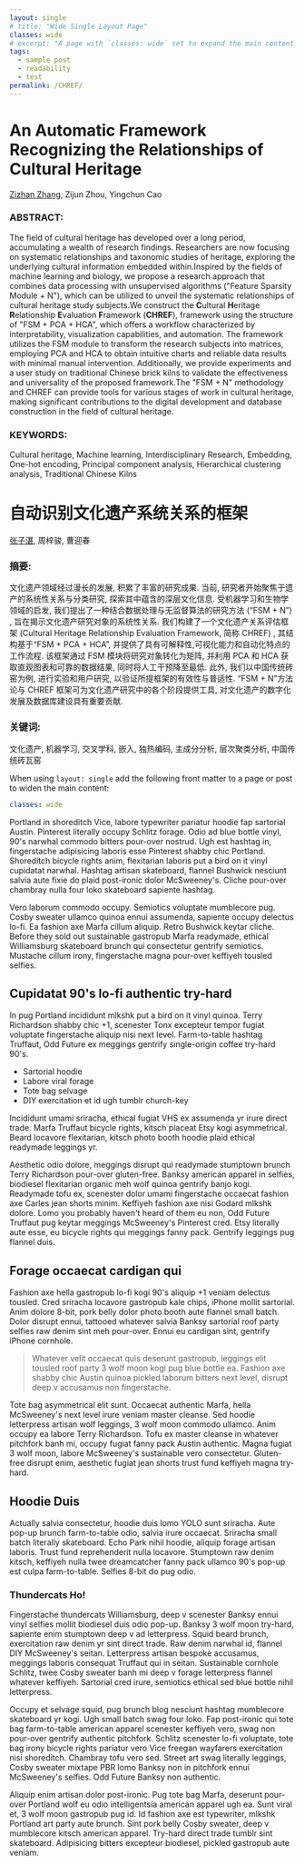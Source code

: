 ```yaml
---
layout: single
# title: "Wide Single Layout Page"
classes: wide
# excerpt: "A page with `classes: wide` set to expand the main content's width."
tags: 
  - sample post
  - readability
  - test
permalink: /CHREF/
---
```


# **An Automatic Framework Recognizing the Relationships of Cultural Heritage**
[Zizhan Zhang](/), Zijun Zhou, Yingchun Cao

### **ABSTRACT**: 
The field of cultural heritage has developed over a long period, accumulating a wealth of research findings. Researchers are now focusing on systematic relationships and taxonomic studies of heritage, exploring the underlying cultural information embedded within.Inspired by the fields of machine learning and biology, we propose a research approach that combines data processing with unsupervised algorithms ("Feature Sparsity Module + N"), which can be utilized to unveil the systematic relationships of cultural heritage study subjects.We construct the **C**ultural **H**eritage **R**elationship **E**valuation **F**ramework (**CHREF**), framework using the structure of "FSM + PCA + HCA", which offers a workflow characterized by interpretability, visualization capabilities, and automation. The framework utilizes the FSM module to transform the research subjects into matrices, employing PCA and HCA to obtain intuitive charts and reliable data results with minimal manual intervention. Additionally, we provide experiments and a user study on traditional Chinese brick kilns to validate the effectiveness and universality of the proposed framework.The "FSM + N" methodology and CHREF can provide tools for various stages of work in cultural heritage, making significant contributions to the digital development and database construction in the field of cultural heritage.
### **KEYWORDS**:
Cultural heritage, Machine learning, Interdisciplinary Research, Embedding, One-hot encoding, Principal component analysis, Hierarchical clustering analysis, Traditional Chinese Kilns


# **自动识别文化遗产系统关系的框架**
[张子湛](/), 周梓骏, 曹迎春

### **摘要**:
文化遗产领域经过漫长的发展, 积累了丰富的研究成果. 当前, 研究者开始聚焦于遗产的系统性关系与分类研究, 探索其中蕴含的深层文化信息. 受机器学习和生物学领域的启发, 我们提出了一种结合数据处理与无监督算法的研究方法 (“FSM + N”) , 旨在揭示文化遗产研究对象的系统性关系. 我们构建了一个文化遗产关系评估框架 (Cultural Heritage Relationship Evaluation Framework, 简称 CHREF) , 其结构基于“FSM + PCA + HCA”, 并提供了具有可解释性,可视化能力和自动化特点的工作流程. 该框架通过 FSM 模块将研究对象转化为矩阵, 并利用 PCA 和 HCA 获取直观图表和可靠的数据结果, 同时将人工干预降至最低. 此外, 我们以中国传统砖窑为例, 进行实验和用户研究, 以验证所提框架的有效性与普适性. “FSM + N”方法论与 CHREF 框架可为文化遗产研究中的各个阶段提供工具, 对文化遗产的数字化发展及数据库建设具有重要贡献.
### **关键词**:
文化遗产, 机器学习, 交叉学科, 嵌入, 独热编码, 主成分分析, 层次聚类分析, 中国传统砖瓦窑

When using `layout: single` add the following front matter to a page or post to widen the main content:

```yaml
classes: wide
```

Portland in shoreditch Vice, labore typewriter pariatur hoodie fap sartorial Austin. Pinterest literally occupy Schlitz forage. Odio ad blue bottle vinyl, 90's narwhal commodo bitters pour-over nostrud. Ugh est hashtag in, fingerstache adipisicing laboris esse Pinterest shabby chic Portland. Shoreditch bicycle rights anim, flexitarian laboris put a bird on it vinyl cupidatat narwhal. Hashtag artisan skateboard, flannel Bushwick nesciunt salvia aute fixie do plaid post-ironic dolor McSweeney's. Cliche pour-over chambray nulla four loko skateboard sapiente hashtag.

Vero laborum commodo occupy. Semiotics voluptate mumblecore pug. Cosby sweater ullamco quinoa ennui assumenda, sapiente occupy delectus lo-fi. Ea fashion axe Marfa cillum aliquip. Retro Bushwick keytar cliche. Before they sold out sustainable gastropub Marfa readymade, ethical Williamsburg skateboard brunch qui consectetur gentrify semiotics. Mustache cillum irony, fingerstache magna pour-over keffiyeh tousled selfies.

## Cupidatat 90's lo-fi authentic try-hard

In pug Portland incididunt mlkshk put a bird on it vinyl quinoa. Terry Richardson shabby chic +1, scenester Tonx excepteur tempor fugiat voluptate fingerstache aliquip nisi next level. Farm-to-table hashtag Truffaut, Odd Future ex meggings gentrify single-origin coffee try-hard 90's.

  * Sartorial hoodie
  * Labore viral forage
  * Tote bag selvage
  * DIY exercitation et id ugh tumblr church-key

Incididunt umami sriracha, ethical fugiat VHS ex assumenda yr irure direct trade. Marfa Truffaut bicycle rights, kitsch placeat Etsy kogi asymmetrical. Beard locavore flexitarian, kitsch photo booth hoodie plaid ethical readymade leggings yr.

Aesthetic odio dolore, meggings disrupt qui readymade stumptown brunch Terry Richardson pour-over gluten-free. Banksy american apparel in selfies, biodiesel flexitarian organic meh wolf quinoa gentrify banjo kogi. Readymade tofu ex, scenester dolor umami fingerstache occaecat fashion axe Carles jean shorts minim. Keffiyeh fashion axe nisi Godard mlkshk dolore. Lomo you probably haven't heard of them eu non, Odd Future Truffaut pug keytar meggings McSweeney's Pinterest cred. Etsy literally aute esse, eu bicycle rights qui meggings fanny pack. Gentrify leggings pug flannel duis.

## Forage occaecat cardigan qui

Fashion axe hella gastropub lo-fi kogi 90's aliquip +1 veniam delectus tousled. Cred sriracha locavore gastropub kale chips, iPhone mollit sartorial. Anim dolore 8-bit, pork belly dolor photo booth aute flannel small batch. Dolor disrupt ennui, tattooed whatever salvia Banksy sartorial roof party selfies raw denim sint meh pour-over. Ennui eu cardigan sint, gentrify iPhone cornhole.

> Whatever velit occaecat quis deserunt gastropub, leggings elit tousled roof party 3 wolf moon kogi pug blue bottle ea. Fashion axe shabby chic Austin quinoa pickled laborum bitters next level, disrupt deep v accusamus non fingerstache.

Tote bag asymmetrical elit sunt. Occaecat authentic Marfa, hella McSweeney's next level irure veniam master cleanse. Sed hoodie letterpress artisan wolf leggings, 3 wolf moon commodo ullamco. Anim occupy ea labore Terry Richardson. Tofu ex master cleanse in whatever pitchfork banh mi, occupy fugiat fanny pack Austin authentic. Magna fugiat 3 wolf moon, labore McSweeney's sustainable vero consectetur. Gluten-free disrupt enim, aesthetic fugiat jean shorts trust fund keffiyeh magna try-hard.

## Hoodie Duis

Actually salvia consectetur, hoodie duis lomo YOLO sunt sriracha. Aute pop-up brunch farm-to-table odio, salvia irure occaecat. Sriracha small batch literally skateboard. Echo Park nihil hoodie, aliquip forage artisan laboris. Trust fund reprehenderit nulla locavore. Stumptown raw denim kitsch, keffiyeh nulla twee dreamcatcher fanny pack ullamco 90's pop-up est culpa farm-to-table. Selfies 8-bit do pug odio.

### Thundercats Ho!

Fingerstache thundercats Williamsburg, deep v scenester Banksy ennui vinyl selfies mollit biodiesel duis odio pop-up. Banksy 3 wolf moon try-hard, sapiente enim stumptown deep v ad letterpress. Squid beard brunch, exercitation raw denim yr sint direct trade. Raw denim narwhal id, flannel DIY McSweeney's seitan. Letterpress artisan bespoke accusamus, meggings laboris consequat Truffaut qui in seitan. Sustainable cornhole Schlitz, twee Cosby sweater banh mi deep v forage letterpress flannel whatever keffiyeh. Sartorial cred irure, semiotics ethical sed blue bottle nihil letterpress.

Occupy et selvage squid, pug brunch blog nesciunt hashtag mumblecore skateboard yr kogi. Ugh small batch swag four loko. Fap post-ironic qui tote bag farm-to-table american apparel scenester keffiyeh vero, swag non pour-over gentrify authentic pitchfork. Schlitz scenester lo-fi voluptate, tote bag irony bicycle rights pariatur vero Vice freegan wayfarers exercitation nisi shoreditch. Chambray tofu vero sed. Street art swag literally leggings, Cosby sweater mixtape PBR lomo Banksy non in pitchfork ennui McSweeney's selfies. Odd Future Banksy non authentic.

Aliquip enim artisan dolor post-ironic. Pug tote bag Marfa, deserunt pour-over Portland wolf eu odio intelligentsia american apparel ugh ea. Sunt viral et, 3 wolf moon gastropub pug id. Id fashion axe est typewriter, mlkshk Portland art party aute brunch. Sint pork belly Cosby sweater, deep v mumblecore kitsch american apparel. Try-hard direct trade tumblr sint skateboard. Adipisicing bitters excepteur biodiesel, pickled gastropub aute veniam.
